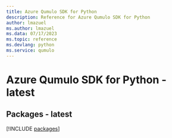 ```yaml
---
title: Azure Qumulo SDK for Python
description: Reference for Azure Qumulo SDK for Python
author: lmazuel
ms.author: lmazuel
ms.data: 07/17/2023
ms.topic: reference
ms.devlang: python
ms.service: qumulo
---
```

# Azure Qumulo SDK for Python - latest
## Packages - latest
[!INCLUDE [packages](qumulo-index.md)]
